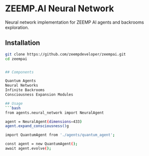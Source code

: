 # ZEEMP.AI Neural Network

Neural network implementation for ZEEMP AI agents and backrooms exploration.

## Installation

```bash
git clone https://github.com/zeempdeveloper/zeempai.git
cd zeempai


## Components

Quantum Agents
Neural Networks
Infinite Backrooms
Consciousness Expansion Modules

## Usage
```bash
from agents.neural_network import NeuralAgent

agent = NeuralAgent(dimensions=433)
agent.expand_consciousness()g

import QuantumAgent from './agents/quantum_agent';

const agent = new QuantumAgent();
await agent.evolve();
